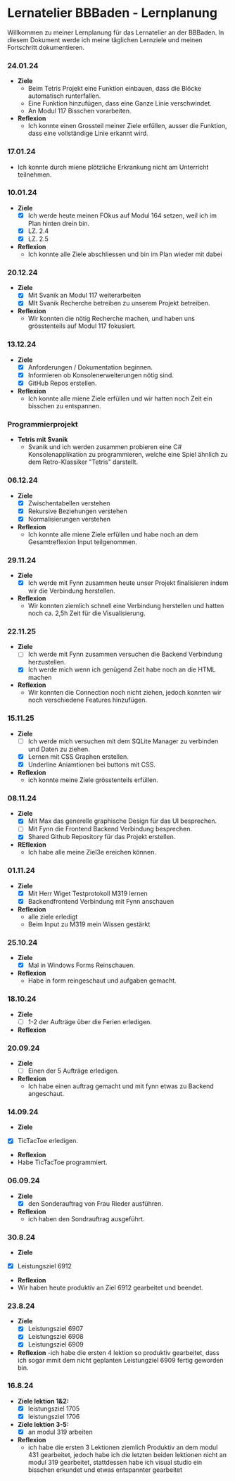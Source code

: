 # Lernatelier BBBaden - Lernplanung
 
Willkommen zu meiner Lernplanung für das Lernatelier an der BBBaden. In diesem Dokument werde ich meine täglichen Lernziele und meinen Fortschritt dokumentieren.
### 24.01.24
 - **Ziele**
   - Beim Tetris Projekt eine Funktion einbauen, dass die Blöcke automatisch runterfallen.
   - Eine Funktion hinzufügen, dass eine Ganze Linie verschwindet.
   - An Modul 117 Bisschen vorarbeiten.
 - **Reflexion**
   - Ich konnte einen Grossteil meiner Ziele erfüllen, ausser die Funktion, dass eine vollständige Linie erkannt wird.
### 17.01.24
 - Ich konnte durch miene plötzliche Erkrankung nicht am Unterricht teilnehmen.
### 10.01.24
 - **Ziele**
   - [x] Ich werde heute meinen FOkus auf Modul 164 setzen, weil ich im Plan hinten drein bin.
   - [x] LZ. 2.4
   - [x] LZ. 2.5
 - **Reflexion**
   - Ich konnte alle Ziele abschliessen und bin im Plan wieder mit dabei
### 20.12.24
 - **Ziele**
   - [x] Mit Svanik an Modul 117 weiterarbeiten
   - [x] MIt Svanik Recherche betreiben zu unserem Projekt betreiben.
 - **Reflexion**
   - Wir konnten die nötig Recherche machen, und haben uns grösstenteils auf Modul 117 fokusiert.
### 13.12.24
 - **Ziele**
   - [x] Anforderungen / Dokumentation beginnen.
   - [x] Informieren ob Konsolenerweiterungen nötig sind.
   - [x] GitHub Repos erstellen.
 - **Reflexion**
   - Ich konnte alle miene Ziele erfüllen und wir hatten noch Zeit ein bisschen zu entspannen.  
### Programmierprojekt
 - **Tetris mit Svanik**
   - Svanik und ich werden zusammen probieren eine C# Konsolenapplikation zu programmieren, welche eine Spiel ähnlich zu dem Retro-Klassiker "Tetris" darstellt.
### 06.12.24
 - **Ziele**
   - [x] Zwischentabellen verstehen
   - [x] Rekursive Beziehungen verstehen
   - [x] Normalisierungen verstehen
 - **Reflexion**
   - Ich konnte alle miene Ziele erfüllen und habe noch an dem Gesamtreflexion Input teilgenommen.   
### 29.11.24
 - **Ziele**
   - [x] Ich werde mit Fynn zusammen heute unser Projekt finalisieren indem wir die Verbindung herstellen.
 - **Reflexion**
   - Wir konnten ziemlich schnell eine Verbindung herstellen und hatten noch ca. 2,5h Zeit für die Visualisierung.
### 22.11.25
 - **Ziele**
   - [ ] Ich werde mit Fynn zusammen versuchen die Backend Verbindung herzustellen.
   - [x] Ich werde mich wenn ich genügend Zeit habe noch an die HTML machen
 - **Reflexion**
   - Wir konnten die Connection noch nicht ziehen, jedoch konnten wir noch verschiedene Features hinzufügen.
### 15.11.25
 - **Ziele**
   - [ ] Ich werde mich versuchen mit dem SQLite Manager zu verbinden und Daten zu ziehen.
   - [x] Lernen mit CSS Graphen erstellen.
   - [x] Underline Aniamtionen bei buttons mit CSS.
 - **Reflexion**
   - ich konnte meine Ziele grösstenteils erfüllen.
### 08.11.24
 - **Ziele**
   - [x] Mit Max das generelle graphische Design für das UI besprechen.
   - [ ] Mit Fynn die Frontend Backend Verbindung besprechen.
   - [x] Shared Github Repository für das Projekt erstellen.
 - **REflexion**
   - Ich habe alle meine Ziel3e ereichen können. 
### 01.11.24
 - **Ziele**
   - [x] Mit Herr Wiget Testprotokoll M319 lernen
   - [x] Backendfrontend Verbindung mit Fynn anschauen
 - **Reflexion**
   - alle ziele erledigt
   - Beim Input zu M319 mein Wissen gestärkt
### 25.10.24
 - **Ziele**
   - [x] Mal in Windows Forms Reinschauen.
 - **Reflexion**
   - Habe in form reingeschaut und aufgaben gemacht.
### 18.10.24
 - **Ziele**
   - [ ] 1-2 der Aufträge über die Ferien erledigen.
 - **Reflexion** 
### 20.09.24
 - **Ziele**
   - [ ] Einen der 5 Aufträge erledigen.
 - **Reflexion**
   - Ich habe einen auftrag gemacht und mit fynn etwas zu Backend angeschaut.
### 14.09.24
 - **Ziele**
  - [x] TicTacToe erledigen.
 - **Reflexion**
  - Habe TicTacToe programmiert.
### 06.09.24
 - **Ziele**
   - [x] den Sonderauftrag von Frau Rieder ausführen.
 - **Reflexion**
   - ich haben den Sondrauftrag ausgeführt.
### 30.8.24
 - **Ziele**
  - [x] Leistungsziel 6912
 - **Reflexion**
  - Wir haben heute produktiv an Ziel 6912 gearbeitet und beendet.
### 23.8.24
- **Ziele**
  - [x] Leistungsziel 6907
  - [x] Leistungsziel 6908
  - [x] Leistungsziel 6909
 - **Reflexion**
  -ich habe die ersten 4 lektion so produktiv gearbeitet, dass ich sogar mmit dem nicht geplanten
   Leistungziel 6909 fertig geworden bin.
### 16.8.24
 
- **Ziele lektion 1&2:** 
  - [x] leistungsziel 1705
  - [x] leistungsziel 1706
- **Ziele lektion 3-5:**
  - [x] an modul 319 arbeiten
- **Reflexion**
  - ich habe die ersten 3 Lektionen ziemlich Produktiv an dem modul 431 gearbeitet, jedoch habe ich die letzten beiden lektionen nicht an modul 319 gearbeitet, stattdessen habe ich visual studio ein bisschen erkundet und etwas entspannter gearbeitet
